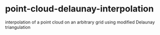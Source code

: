 point-cloud-delaunay-interpolation
==================================

interpolation of a point cloud on an arbitrary grid using modified Delaunay triangulation